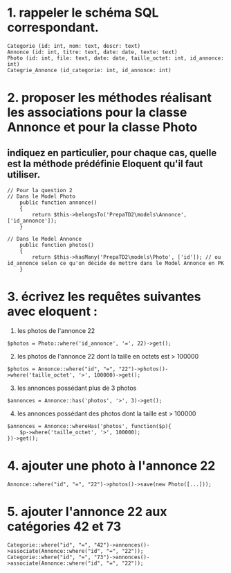 # 1. rappeler le schéma SQL correspondant.

```
Categorie (id: int, nom: text, descr: text)
Annonce (id: int, titre: text, date: date, texte: text)
Photo (id: int, file: text, date: date, taille_octet: int, id_annonce: int)
Categrie_Annonce (id_categorie: int, id_annonce: int)
```

# 2. proposer les méthodes réalisant les associations pour la classe Annonce et pour la classe Photo
## indiquez en particulier, pour chaque cas, quelle est la méthode prédéfinie Eloquent qu'il faut utiliser.
```
// Pour la question 2 
// Dans le Model Photo
    public function annonce()
    {
        return $this->belongsTo('PrepaTD2\models\Annonce', ['id_annonce']);
    }

// Dans le Model Annonce
    public function photos()
    {
        return $this->hasMany('PrepaTD2\models\Photo', ['id']); // ou id_annonce selon ce qu'on décide de mettre dans le Model Annonce en PK
    }
```


# 3. écrivez les requêtes suivantes avec eloquent :
1. les photos de l'annonce 22
```
$photos = Photo::where('id_annonce', '=', 22)->get();
```

2. les photos de l'annonce 22 dont la taille en octets est > 100000
```
$photos = Annonce::where("id", "=", "22")->photos()->where('taille_octet', '>', 100000)->get();
```

3. les annonces possédant plus de 3 photos
```
$annonces = Annonce::has('photos', '>', 3)->get();
```
4. les annonces possédant des photos dont la taille est > 100000
```
$annonces = Annonce::whereHas('photos', function($p){
    $p->where('taille_octet', '>', 100000);
})->get();
```

# 4. ajouter une photo à l'annonce 22
```
Annonce::where("id", "=", "22")->photos()->save(new Photo([...]));
```

# 5. ajouter l'annonce 22 aux catégories 42 et 73
```
Categorie::where("id", "=", "42")->annonces()->associate(Annonce::where("id", "=", "22"));
Categorie::where("id", "=", "73")->annonces()->associate(Annonce::where("id", "=", "22"));
```